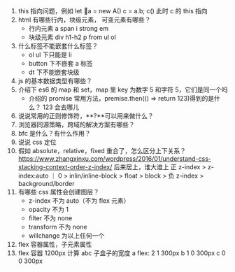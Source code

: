1. this 指向问题，例如 let a = new A() c = a.b; c() 此时 c 的 this 指向
2. html 有哪些行内，块级元素， 可变元素有哪些？
   - 行内元素 a span i strong em
   - 块级元素 div h1-h2 p from ul ol
3. 什么标签不能嵌套什么标签？
   - ol ul 下只能是 li
   - button 下不嵌套 a 标签
   - dt 下不能嵌套块级
4. js 的基本数据类型有哪些？
5. 介绍下 es6 的 map 和 set，map 里 key 为数字 5 和字符 5，它们是同一个吗
   - 介绍的 promise 常用方法，premise.then(() => return 123)得到的是什么？ 123 会去哪儿
6. 说说常用的正则修饰符，**?**可以用来做什么？
7. 浏览器同源策略，跨域的解决方案有哪些？
8. bfc 是什么？有什么作用？
9. 说说 css 定位
10. 假如 absolute，relative，fixed 重合了，怎么区分上下关系？
    https://www.zhangxinxu.com/wordpress/2016/01/understand-css-stacking-context-order-z-index/
    后来居上，谁大谁上
    正 z-index > z-index:auto ｜ 0 > inlin/inline-block > float > block > 负 z-index > background/border
11. 有哪些 css 属性会创建图层？
    - z-index 不为 auto（不为 flex 元素）
    - opacity 不为 1
    - filter 不为 none
    - transform 不为 none
    - willchange 为以上任何一个
12. flex 容器属性，子元素属性
13. flex 容器 1200px 计算 abc 子盒子的宽度
    a flex: 2 1 300px
    b 1 0 300px
    c 0 0 300px
